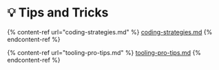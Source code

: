 # 💡 Tips and Tricks

{% content-ref url="coding-strategies.md" %}
[coding-strategies.md](coding-strategies.md)
{% endcontent-ref %}

{% content-ref url="tooling-pro-tips.md" %}
[tooling-pro-tips.md](tooling-pro-tips.md)
{% endcontent-ref %}
